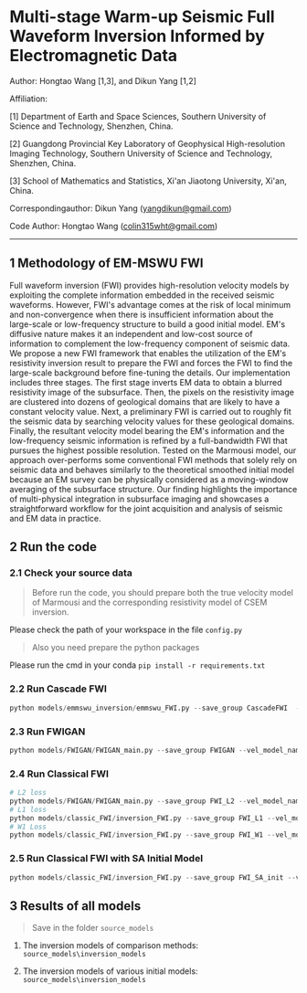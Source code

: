 # Multi-stage Warm-up Seismic Full Waveform Inversion Informed by Electromagnetic Data

Author: Hongtao Wang [1,3], and Dikun Yang [1,2]

Affiliation:

[1] Department of Earth and Space Sciences, Southern University of Science and Technology, Shenzhen, China.

[2] Guangdong Provincial Key Laboratory of Geophysical High-resolution Imaging Technology, Southern University of Science and Technology, Shenzhen, China.

[3] School of Mathematics and Statistics, Xi'an Jiaotong University, Xi'an, China.

Correspondingauthor: Dikun Yang (yangdikun@gmail.com)

Code Author: Hongtao Wang (colin315wht@gmail.com)

---

## 1 Methodology of EM-MSWU FWI
Full waveform inversion (FWI) provides high-resolution velocity models by exploiting the complete information embedded in the received seismic waveforms. However, FWI's advantage comes at the risk of local minimum and non-convergence when there is insufficient information about the large-scale or low-frequency structure to build a good initial model. EM's diffusive nature makes it an independent and low-cost source of information to complement the low-frequency component of seismic data. We propose a new FWI framework that enables the utilization of the EM's resistivity inversion result to prepare the FWI and forces the FWI to find the large-scale background before fine-tuning the details. Our implementation includes three stages. The first stage inverts EM data to obtain a blurred resistivity image of the subsurface. Then, the pixels on the resistivity image are clustered into dozens of geological domains that are likely to have a constant velocity value. Next, a preliminary FWI is carried out to roughly fit the seismic data by searching velocity values for these geological domains. Finally, the resultant velocity model bearing the EM's information and the low-frequency seismic information is refined by a full-bandwidth FWI that pursues the highest possible resolution. Tested on the Marmousi model, our approach over-performs some conventional FWI methods that solely rely on seismic data and behaves similarly to the theoretical smoothed initial model because an EM survey can be physically considered as a moving-window averaging of the subsurface structure. Our finding highlights the importance of multi-physical integration in subsurface imaging and showcases a straightforward workflow for the joint acquisition and analysis of seismic and EM data in practice.

## 2 Run the code

### 2.1 Check your source data 
> Before run the code, you should prepare both the true velocity model of Marmousi and the corresponding resistivity model of CSEM inversion.

Please check the path of your workspace in the file `config.py` 

> Also you need prepare the python packages
> 
Please run the cmd in your conda `pip install -r requirements.txt` 

### 2.2 Run Cascade FWI 
```Python
python models/emmswu_inversion/emmswu_FWI.py --save_group CascadeFWI  --vel_model_name mar_small --rerun_forward 1 --device 0 --noise_SNR 10000 --wu_cluster_k 100 --wu_train_lr 20 --wu_max_epoch 20 --wu_loss L1 --wu_train_bs 8 --wu_data_norm 0 --c_train_lr 30 --c_loss L1 --c_max_epoch 1000 --c_train_bs 8 --c_data_norm 0 --c_opt_stg MSLR --seed 8
```

### 2.3 Run FWIGAN 
```Python
python models/FWIGAN/FWIGAN_main.py --save_group FWIGAN --vel_model_name mar_small --rerun_forward 1 --device 0 --noise_SNR 10000 --init_method line --max_epoch 1000 --train_lr 30 --loss W1 --data_norm 0 
```

### 2.4 Run Classical FWI 
```Python
# L2 loss
python models/FWIGAN/FWIGAN_main.py --save_group FWI_L2 --vel_model_name mar_small --rerun_forward 1 --device 0 --noise_SNR 10000 --init_method line --max_epoch 1000 --train_lr 30 --loss W1 --data_norm 0 
# L1 loss
python models/classic_FWI/inversion_FWI.py --save_group FWI_L1 --vel_model_name mar_small --rerun_forward 1 --device 0 --init_method line --max_epoch 1000 --train_lr 20 --loss L1 --train_bs 8 --data_norm 0
# W1 Loss
python models/classic_FWI/inversion_FWI.py --save_group FWI_W1 --vel_model_name mar_small --rerun_forward 1 --device 0 --init_method line --max_epoch 1000 --train_lr 20 --loss W1 --train_bs 8 --data_norm 0
```

### 2.5 Run Classical FWI with SA Initial Model
```Python
python models/classic_FWI/inversion_FWI.py --save_group FWI_SA_init --vel_model_name mar_small --rerun_forward 1 --device 0 --init_method SA --max_epoch 1000 --train_lr 20 --loss L1 --train_bs 8 --data_norm 0
```

## 3 Results of all models

> Save in the folder `source_models` 

1. The inversion models of comparison methods: `source_models\inversion_models`

2. The inversion models of various initial models: `source_models\inversion_models`